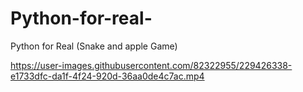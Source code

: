 # Python-for-real-
Python for Real (Snake and apple Game)


https://user-images.githubusercontent.com/82322955/229426338-e1733dfc-da1f-4f24-920d-36aa0de4c7ac.mp4

